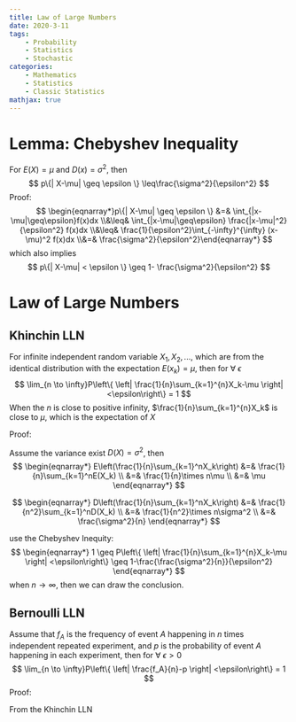 ```yaml
---
title: Law of Large Numbers
date: 2020-3-11
tags: 
	- Probability
	- Statistics
	- Stochastic
categories: 
	- Mathematics
	- Statistics
	- Classic Statistics
mathjax: true
---
```

# Lemma: Chebyshev Inequality

For $E(X) = \mu$ and $D(x) = \sigma^2$, then
$$
p\{| X-\mu| \geq \epsilon \} \leq\frac{\sigma^2}{\epsilon^2}
$$
Proof:
$$
\begin{eqnarray*}p\{| X-\mu| \geq \epsilon \} &=& \int_{|x-\mu|\geq\epsilon}f(x)dx \\&\leq& \int_{|x-\mu|\geq\epsilon} \frac{|x-\mu|^2}{\epsilon^2} f(x)dx \\&\leq& \frac{1}{\epsilon^2}\int_{-\infty}^{\infty} (x-\mu)^2 f(x)dx \\&=& \frac{\sigma^2}{\epsilon^2}\end{eqnarray*}
$$
which also implies
$$
p\{| X-\mu| < \epsilon \} \geq 1- \frac{\sigma^2}{\epsilon^2}
$$

# Law of Large Numbers

## Khinchin LLN

For infinite independent random variable $X_1, X_2, ...$, which are from the identical distribution with the expectation $E(x_k) = \mu$, then for $\forall ~ \epsilon$
$$
\lim_{n \to \infty}P\left\{ \left| \frac{1}{n}\sum_{k=1}^{n}X_k-\mu \right| <\epsilon\right\} = 1
$$
When the $n$ is close to positive infinity, $\frac{1}{n}\sum_{k=1}^{n}X_k$ is close to $\mu$, which is the expectation of $X$ 

Proof:

Assume the variance exist $D(X) = \sigma^2$, then
$$
\begin{eqnarray*}
E\left(\frac{1}{n}\sum_{k=1}^nX_k\right) 
&=& \frac{1}{n}\sum_{k=1}^nE(X_k) \\
&=& \frac{1}{n}\times n\mu \\
&=& \mu
\end{eqnarray*}
$$

$$
\begin{eqnarray*}
D\left(\frac{1}{n}\sum_{k=1}^nX_k\right) 
&=& \frac{1}{n^2}\sum_{k=1}^nD(X_k) \\
&=& \frac{1}{n^2}\times n\sigma^2 \\
&=& \frac{\sigma^2}{n}
\end{eqnarray*}
$$

use the Chebyshev Inequity:
$$
\begin{eqnarray*}
1 \geq  P\left\{ \left| \frac{1}{n}\sum_{k=1}^{n}X_k-\mu \right| <\epsilon\right\} \geq 
1-\frac{\frac{\sigma^2}{n}}{\epsilon^2}
\end{eqnarray*}
$$
when $n\to\infty$, then we can draw the conclusion.

## Bernoulli LLN

Assume that $f_A$ is the frequency of event $A$ happening in $n$ times independent repeated experiment,  and $p$ is the probability of event $A$ happening in each experiment, then for $\forall ~ \epsilon> 0$
$$
\lim_{n \to \infty}P\left\{ \left| \frac{f_A}{n}-p \right| <\epsilon\right\} = 1
$$
Proof:

From the Khinchin LLN



